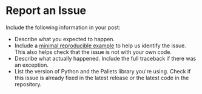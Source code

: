# Report an Issue

Include the following information in your post:

- Describe what you expected to happen.
- Include a [minimal reproducible example][] to help us identify the issue. This
  also helps check that the issue is not with your own code.
- Describe what actually happened. Include the full traceback if there was an exception.
- List the version of Python and the Pallets library you're using. Check if this
  issue is already fixed in the latest release or the latest code in the repository.

[minimal reproducible example]: https://stackoverflow.com/help/minimal-reproducible-example
